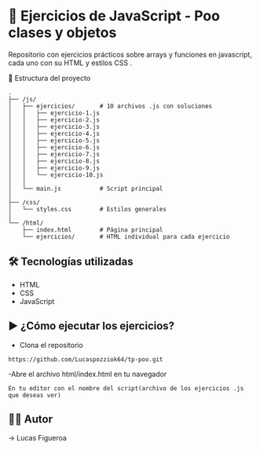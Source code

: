 # 🚀 Ejercicios de JavaScript - Poo clases y objetos

Repositorio con ejercicios prácticos sobre arrays y funciones en javascript, cada uno con su HTML y estilos CSS .

📂 Estructura del proyecto
````
.
├── /js/
│   ├── ejercicios/       # 10 archivos .js con soluciones
│   │   ├── ejercicio-1.js
│   │   ├── ejercicio-2.js
│   │   ├── ejercicio-3.js
│   │   ├── ejercicio-4.js
│   │   ├── ejercicio-5.js
│   │   ├── ejercicio-6.js
│   │   ├── ejercicio-7.js
│   │   ├── ejercicio-8.js
│   │   ├── ejercicio-9.js
│   │   └── ejercicio-10.js 
│   │
│   └── main.js           # Script principal
│
├── /css/
│   └── styles.css        # Estilos generales
│
└── /html/
    ├── index.html        # Página principal
    └── ejercicios/       # HTML individual para cada ejercicio
````
🛠️ Tecnologías utilizadas
- 
- HTML
- CSS
- JavaScript

####
▶️ ¿Cómo ejecutar los ejercicios?
- 
- Clona el repositorio
````
https://github.com/Lucaspozziok64/tp-poo.git
````
-Abre el archivo html/index.html en tu navegador
````
En tu editor con el nombre del script(archivo de los ejercicios .js que deseas ver)
````

👨‍💻 Autor
- 
→ Lucas Figueroa
